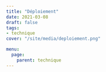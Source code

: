 ```yaml
---
title: "Déploiement"
date: 2021-03-08
draft: false
tags:
- technique
cover: "/site/media/deploiement.png"

menu:
  page:
    parent: technique
---
```

<!--more-->
